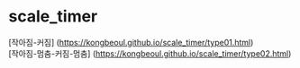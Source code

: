 # scale_timer

[작아짐-커짐] (https://kongbeoul.github.io/scale_timer/type01.html)  
[작아짐-멈춤-커짐-멈춤] (https://kongbeoul.github.io/scale_timer/type02.html)